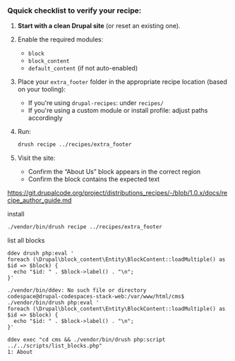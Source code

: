 ### Qquick checklist to verify your recipe:

1. **Start with a clean Drupal site** (or reset an existing one).
2. Enable the required modules:
   - `block`
   - `block_content`
   - `default_content` (if not auto-enabled)
3. Place your `extra_footer` folder in the appropriate recipe location (based on your tooling):
   - If you're using `drupal-recipes`: under `recipes/`
   - If you're using a custom module or install profile: adjust paths accordingly
4. Run:
   ```bash
   drush recipe ../recipes/extra_footer
   ```

5. Visit the site:
   - Confirm the “About Us” block appears in the correct region
   - Confirm the block contains the expected text


https://git.drupalcode.org/project/distributions_recipes/-/blob/1.0.x/docs/recipe_author_guide.md

install
```sh
./vendor/bin/drush recipe ../recipes/extra_footer
```

list all blocks
```
ddev drush php:eval '
foreach (\Drupal\block_content\Entity\BlockContent::loadMultiple() as $id => $block) {
  echo "$id: " . $block->label() . "\n";
}'
```

```
./vendor/bin/ddev: No such file or directory
codespace@drupal-codespaces-stack-web:/var/www/html/cms$ ./vendor/bin/drush php:eval '
foreach (\Drupal\block_content\Entity\BlockContent::loadMultiple() as $id => $block) {
  echo "$id: " . $block->label() . "\n";
}'
```

```
ddev exec "cd cms && ./vendor/bin/drush php:script ../../scripts/list_blocks.php"
1: About
```

